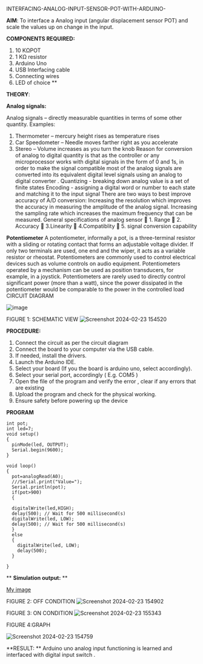  INTERFACING-ANALOG-INPUT-SENSOR-POT-WITH-ARDUINO-




**AIM**:  To interface a Analog  input (angular displacement sensor POT) and scale the values up on change in the input.


**COMPONENTS REQUIRED:**
1.	10 KΩPOT
2.	1 KΩ resistor 
3.	Arduino Uno 
4.	USB Interfacing cable 
5.	Connecting wires 
6.	LED of choice 
**


**THEORY**: 

**Analog signals:**

Analog signals – directly measurable quantities in terms of some other quantity.
Examples:
1. Thermometer – mercury height rises as temperature rises
2. Car Speedometer – Needle moves farther right as you accelerate
3. Stereo – Volume increases as you turn the knob
Reason for conversion of analog to digital quantity is that as the controller or any microprocessor works with digital signals in the form of 0 and 1s, in order to make the signal compatible  most of the analog signals are converted into its equivalent digital level signals using an analog to digital converter .
Quantizing - breaking down analog value is a set of finite states
Encoding - assigning a digital word or number to each state and matching it to the input signal
 There are two ways to best improve accuracy of A/D conversion:
Increasing the resolution which improves the accuracy in measuring the amplitude of the analog signal.
Increasing the sampling rate which increases the maximum frequency that can be measured.
General specifications of analog sensor
	1. Range
	2. Accuracy
	3.Linearity
	4.Compatiblity
	5. signal conversion capability

**Potentiometer**
A potentiometer, informally a pot, is a three-terminal resistor with a sliding or rotating contact that forms an adjustable voltage divider. If only two terminals are used, one end and the wiper, it acts as a variable resistor or rheostat.
Potentiometers are commonly used to control electrical devices such as volume controls on audio equipment. Potentiometers operated by a mechanism can be used as position transducers, for example, in a joystick. Potentiometers are rarely used to directly control significant power (more than a watt), since the power dissipated in the potentiometer would be comparable to the power in the controlled load
CIRCUIT DIAGRAM





![image](https://user-images.githubusercontent.com/36288975/163530788-eec3cdc3-95e8-4d2d-8349-6d0ea4c9439c.png)

FIGURE 1: SCHEMATIC VIEW
![Screenshot 2024-02-23 154520](https://github.com/divyadivya10/EXPERIMENT-NO--02-INTERFACING-ANALOG-INPUT-SENSOR-POT-WITH-ARDUINO-/assets/119560271/707e42a9-c1f8-41b5-a746-b2f5f6b35100)



**PROCEDURE:**

1.	Connect the circuit as per the circuit diagram 
2.	Connect the board to your computer via the USB cable.
3.	If needed, install the drivers.
4.	Launch the Arduino IDE.
5.	Select your board (If you the board is arduino uno, select accordingly).
6.	Select your serial port, accordingly ( E.g. COM5 )
7.	Open the file of the program  and verify the error , clear if any errors that are existing 
8.	Upload the program and check for the physical working. 
9.	Ensure safety before powering up the device 



**PROGRAM** 
```
int pot;
int led=7;
void setup()
{
  pinMode(led, OUTPUT);
  Serial.begin(9600);
}

void loop()
{
  pot=analogRead(A0);
  ///Serial.print("Value=");
  Serial.println(pot);
  if(pot>900)
  {
    
  digitalWrite(led,HIGH);
  delay(500); // Wait for 500 millisecond(s)
  digitalWrite(led, LOW);
  delay(500); // Wait for 500 millisecond(s)
  }
  else
  {
    digitalWrite(led, LOW);
    delay(500);
  }
    
}
```
 









**
**Simulation output:** 
**


[My image](username.github.com/repository/img/image.jpg)

FIGURE 2: OFF CONDITION
![Screenshot 2024-02-23 154902](https://github.com/divyadivya10/EXPERIMENT-NO--02-INTERFACING-ANALOG-INPUT-SENSOR-POT-WITH-ARDUINO-/assets/119560271/77ae1ced-08f2-4c50-be74-2d36cdb48b0c)

FIGURE 3: ON CONDITION
![Screenshot 2024-02-23 155343](https://github.com/divyadivya10/EXPERIMENT-NO--02-INTERFACING-ANALOG-INPUT-SENSOR-POT-WITH-ARDUINO-/assets/119560271/67086228-639c-4a5b-9180-ed8051de7849)

FIGURE 4:GRAPH

![Screenshot 2024-02-23 154759](https://github.com/divyadivya10/EXPERIMENT-NO--02-INTERFACING-ANALOG-INPUT-SENSOR-POT-WITH-ARDUINO-/assets/119560271/1152f0ad-404d-4a09-bf6a-aa2b417ffca7)











**RESULT: ** Arduino uno analog input functioning is learned and interfaced with digital input switch .
